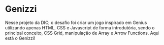 # Genizzi
Nesse projeto da DIO, o desafio foi criar um jogo inspirado em Genius utilizando apenas HTML, CSS e Javascript de forma introdutória, sendo o principal conceito, CSS Grid, manipulação de Array e Arrow Functions. Aqui está o Genizzi!
